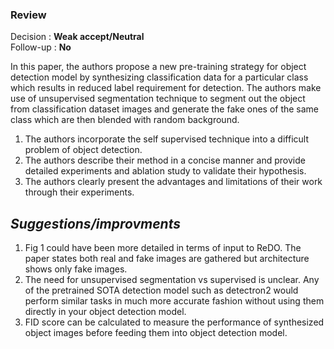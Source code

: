 

### **Review**

Decision : **Weak accept/Neutral**\
Follow-up : **No**

In this paper, the authors propose a new pre-training strategy for object detection model by synthesizing classification data for a particular class which results in reduced label requirement for detection.
The authors make use of unsupervised segmentation technique to segment out the object from classification dataset images and generate the fake ones of the same class which are then blended with random background.


1. The authors incorporate the self supervised technique into a difficult problem of object detection.
2. The authors describe their method in a concise manner and provide detailed experiments and ablation study to validate their hypothesis.
3. The authors clearly present the advantages and limitations of their work through their experiments.


## *Suggestions/improvments*
1. Fig 1 could have been more detailed in terms of input to ReDO. The paper states both real and fake images are gathered but architecture shows only fake images.
2. The need for unsupervised segmentation vs supervised is unclear. Any of the pretrained SOTA detection model such as detectron2 would perform similar tasks in much more accurate fashion without using them directly in your object detection model.
3. FID score can be calculated to measure the performance of synthesized object images before feeding them into object detection model.

